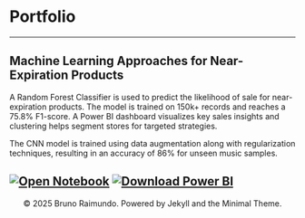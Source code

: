 # Portfolio
---

## Machine Learning Approaches for Near-Expiration Products

 A Random Forest Classifier is used to predict the likelihood of sale for near-expiration products. The model is trained on 150k+ records and reaches a 75.8% F1-score. A Power BI dashboard visualizes key sales insights and clustering helps segment stores for targeted strategies.

The CNN model is trained using data augmentation along with regularization techniques, resulting in an accuracy of 86% for unseen music samples. 

[![Open Notebook](https://img.shields.io/badge/Jupyter-Open_Notebook-blue?logo=Jupyter)](projects/ML_Approaches_Near_Expiration_%20Products.html)
[![Download Power BI](https://img.shields.io/badge/PowerBI-Download_.pbix-yellow?logo=powerbi)](https://github.com/brunoraimundo93/brunoraimundo93.github.io/blob/main/projects/Near%20to%20Expiration%20Program_Dashboard.pbix?raw=true)
---
<center>© 2025 Bruno Raimundo. Powered by Jekyll and the Minimal Theme.</center>
